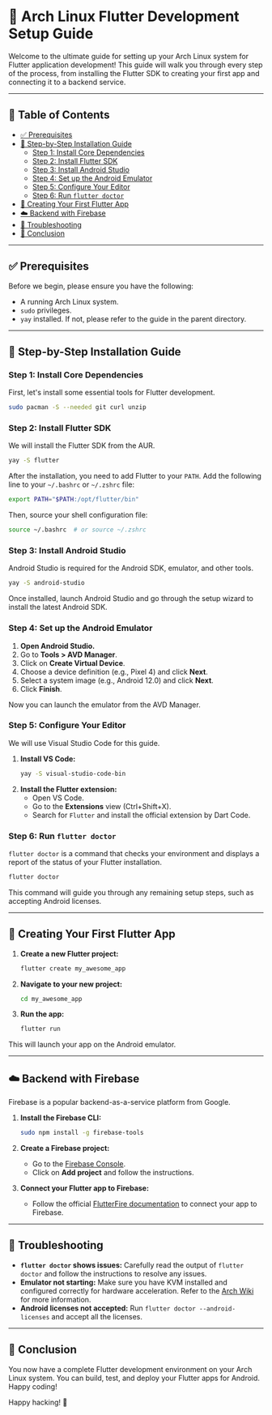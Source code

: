 
# 📱 Arch Linux Flutter Development Setup Guide

Welcome to the ultimate guide for setting up your Arch Linux system for Flutter application development! This guide will walk you through every step of the process, from installing the Flutter SDK to creating your first app and connecting it to a backend service.

---

## 📜 Table of Contents

* [✅ Prerequisites](#-prerequisites)
* [🚶 Step-by-Step Installation Guide](#-step-by-step-installation-guide)
    * [Step 1: Install Core Dependencies](#step-1-install-core-dependencies)
    * [Step 2: Install Flutter SDK](#step-2-install-flutter-sdk)
    * [Step 3: Install Android Studio](#step-3-install-android-studio)
    * [Step 4: Set up the Android Emulator](#step-4-set-up-the-android-emulator)
    * [Step 5: Configure Your Editor](#step-5-configure-your-editor)
    * [Step 6: Run `flutter doctor`](#step-6-run-flutter-doctor)
* [🚀 Creating Your First Flutter App](#-creating-your-first-flutter-app)
* [☁️ Backend with Firebase](#️-backend-with-firebase)
* [🤔 Troubleshooting](#-troubleshooting)
* [🎉 Conclusion](#-conclusion)

---

## ✅ Prerequisites

Before we begin, please ensure you have the following:

*   A running Arch Linux system.
*   `sudo` privileges.
*   `yay` installed. If not, please refer to the guide in the parent directory.

---

## 🚶 Step-by-Step Installation Guide

### Step 1: Install Core Dependencies

First, let's install some essential tools for Flutter development.

```bash
sudo pacman -S --needed git curl unzip
```

### Step 2: Install Flutter SDK

We will install the Flutter SDK from the AUR.

```bash
yay -S flutter
```

After the installation, you need to add Flutter to your `PATH`. Add the following line to your `~/.bashrc` or `~/.zshrc` file:

```bash
export PATH="$PATH:/opt/flutter/bin"
```

Then, source your shell configuration file:

```bash
source ~/.bashrc  # or source ~/.zshrc
```

### Step 3: Install Android Studio

Android Studio is required for the Android SDK, emulator, and other tools.

```bash
yay -S android-studio
```

Once installed, launch Android Studio and go through the setup wizard to install the latest Android SDK.

### Step 4: Set up the Android Emulator

1.  **Open Android Studio.**
2.  Go to **Tools > AVD Manager**.
3.  Click on **Create Virtual Device**.
4.  Choose a device definition (e.g., Pixel 4) and click **Next**.
5.  Select a system image (e.g., Android 12.0) and click **Next**.
6.  Click **Finish**.

Now you can launch the emulator from the AVD Manager.

### Step 5: Configure Your Editor

We will use Visual Studio Code for this guide.

1.  **Install VS Code:**
    ```bash
    yay -S visual-studio-code-bin
    ```
2.  **Install the Flutter extension:**
    *   Open VS Code.
    *   Go to the **Extensions** view (Ctrl+Shift+X).
    *   Search for `Flutter` and install the official extension by Dart Code.

### Step 6: Run `flutter doctor`

`flutter doctor` is a command that checks your environment and displays a report of the status of your Flutter installation.

```bash
flutter doctor
```

This command will guide you through any remaining setup steps, such as accepting Android licenses.

---

## 🚀 Creating Your First Flutter App

1.  **Create a new Flutter project:**
    ```bash
    flutter create my_awesome_app
    ```
2.  **Navigate to your new project:**
    ```bash
    cd my_awesome_app
    ```
3.  **Run the app:**
    ```bash
    flutter run
    ```

This will launch your app on the Android emulator.

---

## ☁️ Backend with Firebase

Firebase is a popular backend-as-a-service platform from Google.

1.  **Install the Firebase CLI:**
    ```bash
    sudo npm install -g firebase-tools
    ```
2.  **Create a Firebase project:**
    *   Go to the [Firebase Console](https://console.firebase.google.com/).
    *   Click on **Add project** and follow the instructions.

3.  **Connect your Flutter app to Firebase:**
    *   Follow the official [FlutterFire documentation](https://firebase.flutter.dev/docs/overview) to connect your app to Firebase.

---

## 🤔 Troubleshooting

*   **`flutter doctor` shows issues:** Carefully read the output of `flutter doctor` and follow the instructions to resolve any issues.
*   **Emulator not starting:** Make sure you have KVM installed and configured correctly for hardware acceleration. Refer to the [Arch Wiki](https://wiki.archlinux.org/title/KVM) for more information.
*   **Android licenses not accepted:** Run `flutter doctor --android-licenses` and accept all the licenses.

---

## 🎉 Conclusion

You now have a complete Flutter development environment on your Arch Linux system. You can build, test, and deploy your Flutter apps for Android. Happy coding!

Happy hacking! 🚀
